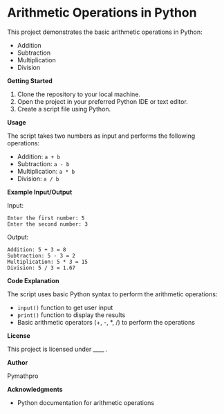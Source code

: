 # Arithmetic Operations in Python

This project demonstrates the basic arithmetic operations in Python:

- Addition
- Subtraction
- Multiplication
- Division

**Getting Started**

1. Clone the repository to your local machine.
2. Open the project in your preferred Python IDE or text editor.
3. Create a script file using Python.

**Usage**

The script takes two numbers as input and performs the following operations:

- Addition: `a + b`
- Subtraction: `a - b`
- Multiplication: `a * b`
- Division: `a / b`

**Example Input/Output**

Input:
```
Enter the first number: 5
Enter the second number: 3
```
Output:
```
Addition: 5 + 3 = 8
Subtraction: 5 - 3 = 2
Multiplication: 5 * 3 = 15
Division: 5 / 3 = 1.67
```
**Code Explanation**

The script uses basic Python syntax to perform the arithmetic operations:

- `input()` function to get user input
- `print()` function to display the results
- Basic arithmetic operators (+, -, *, /) to perform the operations

**License**

This project is licensed under ____ .

**Author**

Pymathpro

**Acknowledgments**

- Python documentation for arithmetic operations
